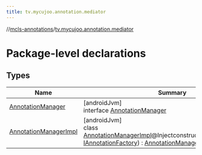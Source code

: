 ```yaml
---
title: tv.mycujoo.annotation.mediator
---
```

//[mcls-annotations](../../index.html)/[tv.mycujoo.annotation.mediator](index.html)



# Package-level declarations



## Types


| Name | Summary |
|---|---|
| [AnnotationManager](-annotation-manager/index.html) | [androidJvm]<br>interface [AnnotationManager](-annotation-manager/index.html) |
| [AnnotationManagerImpl](-annotation-manager-impl/index.html) | [androidJvm]<br>class [AnnotationManagerImpl](-annotation-manager-impl/index.html)@Injectconstructor(annotationFactory: [IAnnotationFactory](../tv.mycujoo.annotation.core/-i-annotation-factory/index.html)) : [AnnotationManager](-annotation-manager/index.html) |

